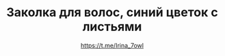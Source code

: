 ---
title: Заколка для волос, синий цветок с листьями
description: Заколка для волос, шпилька
author: https://t.me/Irina_7owl
cost: 1500₸
---